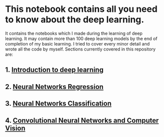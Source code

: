 # This notebook contains all you need to know about the deep learning.
It contains the notebooks which I made during the learning of deep learning. It may contain more than 100 deep learning models by the end of completion of my basic learning. I tried to cover every minor detail and wrote all the code by myself.
Sections currently covered in this repository are:
## 1. [Introduction to deep learning](https://github.com/umar052001/Deep-Learning-with-Tensorflow/blob/master/00_tensorflow_fundamentals.ipynb)
## 2. [Neural Networks Regression](https://github.com/umar052001/Deep-Learning-with-Tensorflow/blob/master/01_neural_network_regression_with_tensorflow.ipynb)
## 3. [Neural Networks Classification](https://github.com/umar052001/Deep-Learning-with-Tensorflow/blob/master/02_neural_network_classification_with_Tensorflow.ipynb)
## 4. [Convolutional Neural Networks and Computer Vision](https://github.com/umar052001/Deep-Learning-with-Tensorflow/blob/master/03_introduction_to_computer_vision.ipynb)
